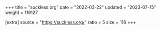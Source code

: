 +++
title = "suckless.org"
date = "2022-03-22"
updated = "2023-07-15"
weight = 119127

[extra]
source = "https://suckless.org/"
ratio = 5
size = 116
+++
